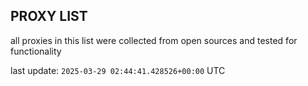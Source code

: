 ## PROXY LIST

all proxies in this list were collected from open sources and tested for functionality

last update: `2025-03-29 02:44:41.428526+00:00` UTC